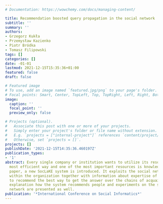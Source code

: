 ```yaml
---
# Documentation: https://wowchemy.com/docs/managing-content/

title: Recommendation boosted query propagation in the social network
subtitle: ''
summary: ''
authors:
- Grzegorz Kukła
- Przemysław Kazienko
- Piotr Bródka
- Tomasz Filipowski
tags: []
categories: []
date: -01-01
lastmod: 2021-12-15T15:35:36+01:00
featured: false
draft: false

# Featured image
# To use, add an image named `featured.jpg/png` to your page's folder.
# Focal points: Smart, Center, TopLeft, Top, TopRight, Left, Right, BottomLeft, Bottom, BottomRight.
image:
  caption: ''
  focal_point: ''
  preview_only: false

# Projects (optional).
#   Associate this post with one or more of your projects.
#   Simply enter your project's folder or file name without extension.
#   E.g. `projects = ["internal-project"]` references `content/project/deep-learning/index.md`.
#   Otherwise, set `projects = []`.
projects: []
publishDate: '2021-12-15T14:35:36.460197Z'
publication_types:
- '1'
abstract: Every single company or institution wants to utilize its resources in the
  most efficient way and one of the most important resources is knowledge. In the
  paper, a new SocLaKE system is introduced. It exploits the social network existing
  within the organization together with information about expertise of community members
  to recommend the best way to get the answer over the chains of acquaintances. The
  explanation how the system recommends people and experiments on the sample social
  network are presented as well.
publication: '*International Conference on Social Informatics*'
---
```

